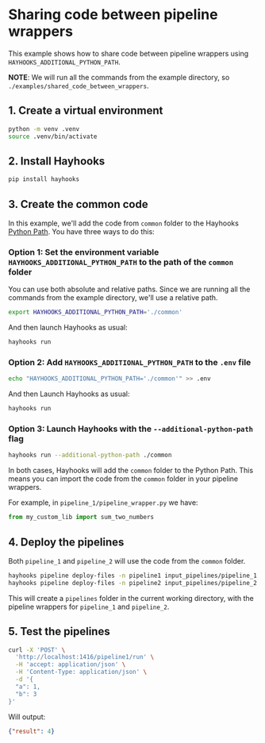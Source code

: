 # Sharing code between pipeline wrappers

This example shows how to share code between pipeline wrappers using `HAYHOOKS_ADDITIONAL_PYTHON_PATH`.

**NOTE**: We will run all the commands from the example directory, so `./examples/shared_code_between_wrappers`.

## 1. Create a virtual environment

```bash
python -m venv .venv
source .venv/bin/activate
```

## 2. Install Hayhooks

```bash
pip install hayhooks
```

## 3. Create the common code

In this example, we'll add the code from `common` folder to the Hayhooks [Python Path](https://docs.python.org/3/library/sys_path_init.html).
You have three ways to do this:

### Option 1: Set the environment variable `HAYHOOKS_ADDITIONAL_PYTHON_PATH` to the path of the `common` folder

You can use both absolute and relative paths. Since we are running all the commands from the example directory, we'll use a relative path.

```bash
export HAYHOOKS_ADDITIONAL_PYTHON_PATH='./common'
```

And then launch Hayhooks as usual:

```bash
hayhooks run
```

### Option 2: Add `HAYHOOKS_ADDITIONAL_PYTHON_PATH` to the `.env` file

```bash
echo "HAYHOOKS_ADDITIONAL_PYTHON_PATH='./common'" >> .env
```

And then Launch Hayhooks as usual:

```bash
hayhooks run
```

### Option 3: Launch Hayhooks with the `--additional-python-path` flag

```bash
hayhooks run --additional-python-path ./common
```

In both cases, Hayhooks will add the `common` folder to the Python Path. This means you can import the code from the `common` folder in your pipeline wrappers.

For example, in `pipeline_1/pipeline_wrapper.py` we have:

```python
from my_custom_lib import sum_two_numbers
```

## 4. Deploy the pipelines

Both `pipeline_1` and `pipeline_2` will use the code from the `common` folder.

```bash
hayhooks pipeline deploy-files -n pipeline1 input_pipelines/pipeline_1
hayhooks pipeline deploy-files -n pipeline2 input_pipelines/pipeline_2
```

This will create a `pipelines` folder in the current working directory, with the pipeline wrappers for `pipeline_1` and `pipeline_2`.

## 5. Test the pipelines

```bash
curl -X 'POST' \
  'http://localhost:1416/pipeline1/run' \
  -H 'accept: application/json' \
  -H 'Content-Type: application/json' \
  -d '{
  "a": 1,
  "b": 3
}'
```

Will output:

```json
{"result": 4}
```
